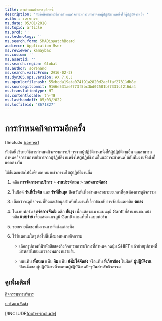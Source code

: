 ```yaml
---
title: การกำหนดกิจกรรมอีกครั้ง
description: 'หัวข้อนี้อธิบายวิธีการกำหนดกิจกรรมการบริการจากผู้ปฏิบัติงานหนึ่งให้ผู้ปฏิบัติงานอื่น '
author: sorenva
ms.date: 05/01/2018
ms.topic: article
ms.prod: ''
ms.technology: ''
ms.search.form: SMADispatchBoard
audience: Application User
ms.reviewer: kamaybac
ms.custom: ''
ms.assetid: ''
ms.search.region: Global
ms.author: sorenand
ms.search.validFrom: 2016-02-28
ms.dyn365.ops.version: AX 7.0.0
ms.openlocfilehash: 55ebcda19aba074191a2820d2ac7faf27313db8e
ms.sourcegitcommit: 9166e531ae5773f5bc3bd02501b67331cf216da4
ms.translationtype: HT
ms.contentlocale: th-TH
ms.lasthandoff: 05/03/2022
ms.locfileid: "8671827"
---
```

# <a name="reassign-activities"></a>การกำหนดกิจกรรมอีกครั้ง 

[!include [banner](../includes/banner.md)]


หัวข้อนี้อธิบายวิธีการกำหนดกิจกรรมการบริการจากผู้ปฏิบัติงานหนึ่งให้ผู้ปฏิบัติงานอื่น  คุณสามารถกำหนดกิจกรรมการบริการจากผู้ปฏิบัติงานหนึ่งให้ผู้ปฏิบัติงานอื่นแม้ว่าจะกำหนดให้กับทีมงานจัดส่งที่แตกต่างกัน

ใช้ขั้นตอนต่อไปนี้เพื่อมอบหมายกิจกรรมให้ผู้ปฏิบัติงานอื่น

1.  คลิก **การจัดการงานบริการ** \> **งานประจำงวด** \> **บอร์ดการจัดส่ง**

2.  ในฟิลด์ **วันที่เริ่มต้น** และ **วันที่สิ้นสุด** ป้อนวันที่เพื่อกำหนดรอบระยะเวลาที่คุณต้องการดูกิจกรรม

3.  เลือกว่าจะดูกิจกรรมที่ปิดและข้อมูลสำหรับทีมงานที่เกี่ยวข้องกับการจัดส่งและคลิก **ตกลง**

4.  ในแบบฟอร์ม **บอร์ดการจัดส่ง** คลิก **ขั้นสูง** เพื่อแสดงเฉพาะแผนภูมิ Gantt ที่ด้านบนของหน้า คลิก **แบบง่าย** เพื่อแสดงแผนภูมิ Gantt และแท็บในแบบฟอร์ม

5.  ขยายรายชื่อของทีมงานการจัดส่งแต่ละทีม

6.  ใช้ขั้นตอนมใดๆ ต่อไปนี้เพื่อมอบหมายกิจกรรม
    
      - เลือกรูปภาพที่มีรหัสสีแสดงถึงกิจกรรมการบริการที่กำหนด  กดปุ่ม SHIFT แล้วย้ายรูปภาพที่มีรหัสสีไปยังแถวของพนักงานรายอื่น
    
      - บนแท็บ **ทั้งหมด** แท็บ **ทีม** แท็บ **ยังไม่ได้จัดส่ง** หรือแท็บ **ที่เกี่ยวข้อง** ในฟิลด์ **ผู้ปฏิบัติงาน** ป้อนชื่อของผู้ปฏิบัติงานที่จะแทนผู้ปฏิบัติงานปัจจุบันสำหรับกิจกรรม

## <a name="see-also"></a>ดูเพิ่มเติมที่

[กิจกรรมการบริการ](service-activities.md)

[บอร์ดการจัดส่ง](dispatch-board.md)





[!INCLUDE[footer-include](../../includes/footer-banner.md)]